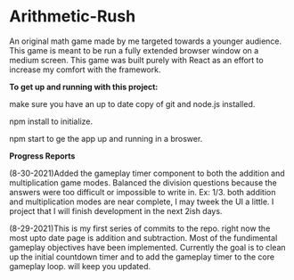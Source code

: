 # Arithmetic-Rush
An original math game made by me targeted towards a younger audience. 
This game is meant to be run a fully extended browser window on a medium screen. 
This game was built purely with React as an effort to increase my comfort with the 
framework.

**To get up and running with this project:**

make sure you have an up to date copy of git and node.js installed.

npm install to initialize. 

npm start to ge the app up and running in a broswer.

**Progress Reports**

(8-30-2021)Added the gameplay timer component to both the addition and multiplication game modes. Balanced the division questions because the answers were too difficult or impossible to write in. Ex: 1/3. both addition and multiplication modes are near complete, I may tweek the UI a little. I project that I will finish development in the next 2ish days.

(8-29-2021)This is my first series of commits to the repo. right now the most upto date page is addition and subtraction. Most of the fundimental gameplay objectives have been implemented. Currently the goal is to clean up the initial countdown timer and to add the gameplay timer to the core gameplay loop. will keep you updated.
